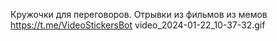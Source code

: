 Кружочки для переговоров. Отрывки из фильмов из мемов
https://t.me/VideoStickersBot
video_2024-01-22_10-37-32.gif
